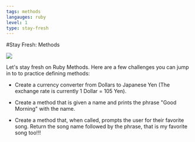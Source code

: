 ```yaml
---
tags: methods
langauges: ruby
level: 1
type: stay-fresh
---
```


#Stay Fresh: Methods

<img src="https://encrypted-tbn0.gstatic.com/images?q=tbn:ANd9GcTNX1c5UX-hAZrPPR5STGx5KIN6bJ9SMBuPABVoodQ_J5L4VPgQ">

Let's stay fresh on Ruby Methods. Here are a few challenges you can jump in to to practice defining methods:

+ Create a currency converter from Dollars to Japanese Yen (The exchange rate is currently 1 Dollar = 105 Yen).

+ Create a method that is given a name and prints the phrase "Good Morning" with the name.

+ Create a method that, when called, prompts the user for their favorite song. Return the song name followed by the phrase, that is my favorite song too!!!